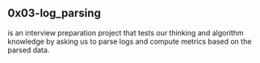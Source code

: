 ## 0x03-log_parsing
is an interview preparation project that tests our thinking and algorithm knowledge by asking us to parse logs and compute metrics based on the parsed data.
